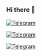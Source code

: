 ### Hi there 👋

[![Telegram](https://img.shields.io/badge/Telegram-%40alisanskiy-blue.svg)](https://t.me/alisanskiy)

[![Telegram](https://img.shields.io/badge/Telegram-%40alisanskiy-blue?logo=telegram)](https://t.me/alisanskiy)

[![Telegram](https://img.shields.io/badge/Telegram-%40alisanskiy-0077B5?logo=telegram&logoColor=white)](https://t.me/alisanskiy)


<!--
**moretobasco/moretobasco** is a ✨ _special_ ✨ repository because its `README.md` (this file) appears on your GitHub profile.

Here are some ideas to get you started:

- 🔭 I’m currently working on ...
- 🌱 I’m currently learning ...
- 👯 I’m looking to collaborate on ...
- 🤔 I’m looking for help with ...
- 💬 Ask me about ...
- 📫 How to reach me: ...
- 😄 Pronouns: ...
- ⚡ Fun fact: ...
-->
